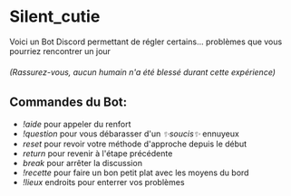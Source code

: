 # Silent_cutie
Voici un Bot Discord permettant de régler certains... problèmes que vous pourriez rencontrer un jour
###### (Rassurez-vous, aucun humain n'a été blessé durant cette expérience)


## Commandes du Bot:

* *!aide* pour appeler du renfort  
* *!question* pour vous débarasser d'un *✨soucis✨* ennuyeux  
* *reset* pour revoir votre méthode d'approche depuis le début  
* *return* pour revenir à l'étape précédente  
* *break* pour arrêter la discussion  
* *!recette* pour faire un bon petit plat avec les moyens du bord  
* *!lieux* endroits pour enterrer vos problèmes  

